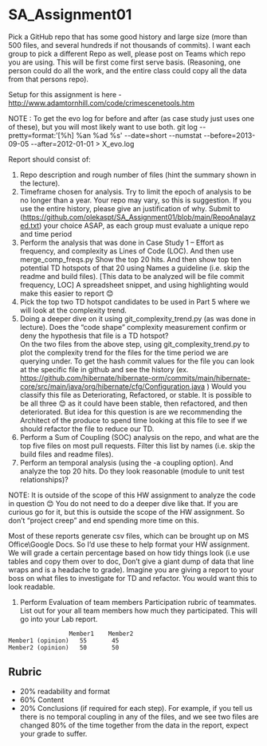 # SA_Assignment01

Pick a GitHub repo that has some good history and large size (more than 500 files, and several hundreds if not thousands of commits).  I want each group 
to pick a different Repo as well, please post on Teams which repo you are using.  This will be first come first serve basis.  (Reasoning, one person 
could do all the work, and the entire class could copy all the data from that persons repo).

Setup for this assignment is here - http://www.adamtornhill.com/code/crimescenetools.htm

NOTE :
To get the evo log for before and after (as case study just uses one of these), but you will most likely want to use both.
git log --pretty=format:'[%h] %an %ad %s' --date=short --numstat --before=2013-09-05 --after=2012-01-01 > X_evo.log

Report should consist of:

1.	Repo description and rough number of files (hint the summary shown in the lecture).
1.	Timeframe chosen for analysis.  Try to limit the epoch of analysis to be no longer than a year.  Your repo may vary, so this is suggestion.  If you use the entire history, please give an justification of why.  Submit to (https://github.com/olekaspt/SA_Assignment01/blob/main/RepoAnalayzed.txt) your choice ASAP, as each group must evaluate a unique repo and time period
1.	Perform the analysis that was done in Case Study 1 – Effort as frequency, and complexity as Lines of Code (LOC).  And then use merge_comp_freqs.py 
Show the top 20 hits.  And then show top ten potential TD hotspots of that 20 using Names a guideline (i.e. skip the readme and build files). [This data to be analyzed will be file commit frequency, LOC]
A spreadsheet snippet, and using highlighting would make this easier to report 😊
1.	Pick the top two TD hotspot candidates to be used in Part 5 where we will look at the complexity trend. 
1.	Doing a deeper dive on it using git_complexity_trend.py (as was done in lecture).    Does the “code shape” complexity measurement confirm or deny the hypothesis that file is a TD hotspot?  
On the two files from the above step, using git_complexity_trend.py to plot the complexity trend for the files for the time period we are querying under.  To get the hash commit values for the file you can look at the specific file in github and see the history (ex. https://github.com/hibernate/hibernate-orm/commits/main/hibernate-core/src/main/java/org/hibernate/cfg/Configuration.java )
Would you classify this file as Deteriorating, Refactored, or stable.  It is possible to be all three 😊  as it could have been stable, then refactored, and then deteriorated.  But idea for this question is are we recommending the Architect of the produce to spend time looking at this file to see if we should refactor the file to reduce our TD.
1.	Perform a Sum of Coupling (SOC) analysis on the repo, and what are the top five files on most pull requests.   Filter this list by names (i.e. skip the build files and readme files).
1.	Perform an temporal analysis (using the -a coupling option).   And analyze the top 20 hits.  Do they look reasonable (module to unit test relationships)?  

NOTE: It is outside of the scope of this HW assignment to analyze the code in question 😊  You do not need to do a deeper dive like that.  If you are curious go for it, but this is outside the scope of the HW assignment.  So don’t “project creep” and end spending more time on this.

Most of these reports generate csv files, which can be brought up on MS Office\Google Docs.  So I’d use these to help format your HW assignment.  We will grade a certain percentage based on how tidy things look (i.e use tables and copy them over to doc, Don’t give a giant dump of data that line wraps and is a headache to grade).  Imagine you are giving a report to your boss on what files to investigate for TD and refactor.  You would want this to look readable.


1.	Perform  Evaluation of team members
Participation rubric of teammates.  List out for your all team members how much they participated.  This will go into your Lab report.
```
	             Member1	Member2	
Member1 (opinion)	55	     45
Member2 (opinion)	50	     50
```			

## Rubric
* 20% readability and format
* 60% Content
* 20% Conclusions (if required for each step).  For example, if you tell us there is no temporal coupling in any of the files, and we see two files are changed 80% of the time together from the data in the report, expect your grade to suffer. 


